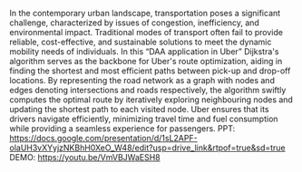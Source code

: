 In the contemporary urban landscape, transportation poses a significant challenge, characterized by issues of congestion, inefficiency, and environmental impact. Traditional modes of transport often fail to provide reliable, cost-effective, and sustainable solutions to meet the dynamic mobility needs of individuals.
In this “DAA application in Uber” Dijkstra's algorithm serves as the backbone for Uber's route optimization, aiding in finding the shortest and most efficient paths between pick-up and drop-off locations. By representing the road network as a graph with nodes and edges denoting intersections and roads respectively, the algorithm swiftly computes the optimal route by iteratively exploring neighbouring nodes and updating the shortest path to each visited node. Uber ensures that its drivers navigate efficiently, minimizing travel time and fuel consumption while providing a seamless experience for passengers.
PPT: https://docs.google.com/presentation/d/1sL2APF-olaUH3vXYyjzNKBhH0XeO_W48/edit?usp=drive_link&rtpof=true&sd=true
DEMO: https://youtu.be/VmVBJWaESH8

